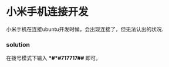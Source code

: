 # 小米手机连接开发   
    
   
小米手机在连接ubuntu开发时候，会出现连接了，但无法认出的状况.    
    
### solution   
   
在拨号模式下输入 __\*#\*#717717#*#*__ 即可。   






